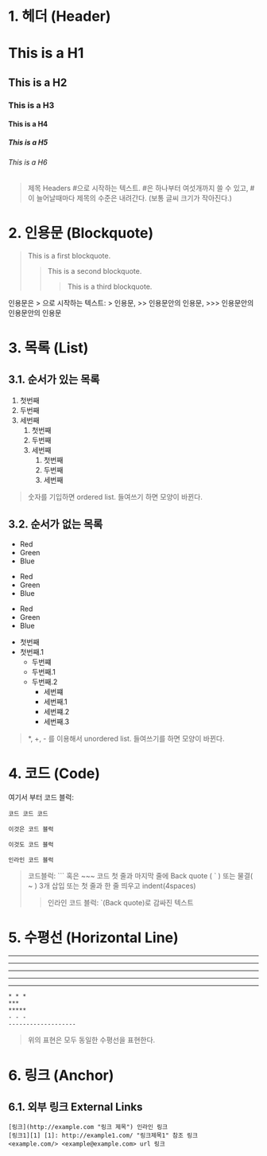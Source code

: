 # 1. 헤더 (Header)

# This is a H1 
## This is a H2
### This is a H3
#### This is a H4
##### This is a H5
###### This is a H6

> 제목 Headers 
#으로 시작하는 텍스트.
#은 하나부터 여섯개까지 쓸 수 있고, #이 늘어날때마다 제목의 수준은 내려간다.
(보통 글씨 크기가 작아진다.) 

# 2. 인용문 (Blockquote)
> This is a first blockquote.
> > This is a second blockquote.
> > > This is a third blockquote.

인용문은 > 으로 시작하는 텍스트: > 인용문, >> 인용문안의 인용문, >>> 인용문안의 인용문안의 인용문

# 3. 목록 (List)
## 3.1. 순서가 있는 목록
1. 첫번째
2. 두번째
3. 세번째
    1. 첫번째
    2. 두번째
    3. 세번째
        1. 첫번째
        2. 두번째
        3. 세번째
        
> 숫자를 기입하면 ordered list. 들여쓰기 하면 모양이 바뀐다.

## 3.2. 순서가 없는 목록
* Red
* Green
* Blue
+ Red
+ Green
+ Blue
- Red
- Green
- Blue
* 첫번째
* 첫번째.1
    - 두번쨰
    - 두번째.1
    - 두번째.2
        + 세번쨰
        + 세번째.1
        + 세번쨰.2
        + 세번째.3
        
> *, +, - 를 이용해서 unordered list. 들여쓰기를 하면 모양이 바뀐다.

# 4. 코드 (Code)
여기서 부터 코드 블럭:

    코드 코드 코드
```
이것은 코드 블럭
```
~~~
이것도 코드 블럭
~~~
`인라인 코드 블럭`
> 코드블럭: ``` 혹은 ~~~ 코드 첫 줄과 마지막 줄에 Back quote ( ` ) 또는 물결( ~ ) 3개 삽입 
또는 첫 줄과 한 줄 띄우고 indent(4spaces)
>> 인라인 코드 블럭: `(Back quote)로 감싸진 텍스트

# 5. 수평선 (Horizontal Line)
* * *
***
*****
- - -
---------------
~~~
* * *
***
*****
- - -
-------------------
~~~

> 위의 표현은 모두 동일한 수평선을 표현한다.

# 6. 링크 (Anchor)
## 6.1. 외부 링크 External Links
```
[링크](http://example.com "링크 제목") 인라인 링크
[링크1][1] [1]: http://example1.com/ "링크제목1" 참조 링크
<example.com/> <example@example.com> url 링크
```



